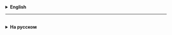 <details style="padding-top: 18px">
  <summary><b>English</b></summary>

<details>
  <summary><b>Introduction to Java</b></summary>

## Introduction to Java

Java is a high-level, object-oriented programming language used for developing a wide range of applications, from mobile
to server-side and embedded systems. The language was developed by Sun Microsystems in 1995 and has since become one of
the most popular programming languages in the world.

### Key Features of Java:

1. **Portability**: Java programs run on any platform that supports the JVM (Java Virtual Machine). This allows
   developers to write code once and run it anywhere ("Write Once, Run Anywhere").
2. **Object-Oriented**: Java supports OOP principles (inheritance, encapsulation, polymorphism), making it easier to
   develop complex applications.
3. **Security**: With built-in security mechanisms, Java protects applications from running malicious code.
4. **Memory Management**: Java uses an automatic garbage collector to free unused memory, eliminating the need for
   manual memory management.
5. **Multithreading**: Java supports the development of multithreaded applications, enabling the creation of highly
   performant programs.
6. **Extensive Standard Library**: Java provides a comprehensive set of pre-built classes and methods for solving most
   development tasks.

### Where Java is Used:

- **Web Development**: Server-side applications and REST APIs.
- **Mobile Applications**: Development of Android apps.
- **Enterprise Applications**: Banking and logistics systems.
- **Embedded Systems**: Programs for home appliances, terminals, and sensors.
- **Game Development**: Creation of multiplayer games and game servers.

### Why Learn Java:

1. **Popularity and Demand**: Java is widely used in the enterprise world, and demand for Java developers remains
   consistently high.
2. **Ease of Learning**: With its structured and clear syntax, Java is beginner-friendly.
3. **Vast Ecosystem**: Java is supported by a wide range of libraries and tools that accelerate development.

In the next section, we will start with installing Java and setting up the development environment for comfortable
coding.

## Installing Java and an IDE

To work with Java, you need to install the Java Development Kit (JDK), which provides the tools required to develop Java
applications. You’ll also need an Integrated Development Environment (IDE), such as IntelliJ IDEA, to write and debug
your code.

</details>

---

<details>
  <summary><b>Installing Java</b></summary>

### Installing JDK on Windows

1. **Download JDK:**
   - Visit the [official Java download page by Oracle](https://www.oracle.com/java/technologies/downloads/).
   - Select the latest JDK version and download the installer for Windows.

2. **Install JDK:**
   - Run the downloaded `.exe` file.
   - Follow the installation wizard. By default, JDK will be installed in `C:\Program Files\Java\jdk-XX`.
   - Ensure you are installing the JDK and not just the JRE.

3. **Set Environment Variables:**
   - Open "Control Panel" → "System" → "Advanced system settings."
   - Go to the "Environment Variables" section.
   - Add a new variable `JAVA_HOME` with the path to your JDK installation (e.g., `C:\Program Files\Java\jdk-XX`).
   - Edit the `Path` variable and append `;%JAVA_HOME%\bin`.
   - Click "OK" to save changes.

4. **Verify Installation:**
   - Open the Command Prompt and run:
     ```bash
     java -version
     ```
   - If Java is installed correctly, you will see the JDK version displayed.

---

### Installing JDK on macOS

1. **Download JDK:**
   - Visit the [official Java download page by Oracle](https://www.oracle.com/java/technologies/downloads/).
   - Download the installer for macOS (usually a `.dmg` file).

2. **Install JDK:**
   - Open the downloaded `.dmg` file.
   - Run the installer and follow the instructions.

3. **Verify Installation:**
   - Open the Terminal and run:
     ```bash
     java -version
     ```
   - Ensure the installed JDK version is displayed.

---

### Installing JDK on Linux

1. **Download and Install:**
   - Visit the [official Java download page by Oracle](https://www.oracle.com/java/technologies/downloads/).
   - Download the `.tar.gz` archive for Linux.
   - Extract the archive to your desired directory:
     ```bash
     tar -xvzf jdk-XX_linux-x64_bin.tar.gz -C /opt/
     ```

2. **Set Environment Variables:**
   - Open the `~/.bashrc` (or `~/.zshrc`) file:
     ```bash
     nano ~/.bashrc
     ```
   - Add the following lines:
     ```bash
     export JAVA_HOME=/opt/jdk-XX
     export PATH=$JAVA_HOME/bin:$PATH
     ```
   - Save the file and apply the changes:
     ```bash
     source ~/.bashrc
     ```

3. **Verify Installation:**
   - Run the following command:
     ```bash
     java -version
     ```
   - Ensure the JDK version is displayed correctly.

---

### Installing IntelliJ IDEA

1. **Download the IDE:**
   - Visit the [official IntelliJ IDEA download page](https://www.jetbrains.com/idea/download/other.html).
   - Download the **Community** version (free) or **Ultimate** version (for advanced features).

2. **Installation on Windows:**
   - Run the installer and follow the setup wizard.
   - Choose the installation directory and enable the option to add a desktop shortcut.
   - Ensure the "Add to PATH" option is checked.

3. **Installation on macOS:**
   - Open the downloaded `.dmg` file.
   - Drag and drop the IntelliJ IDEA icon into the "Applications" folder.

4. **Installation on Linux:**
   - Extract the `.tar.gz` archive to your desired location:
     ```bash
     tar -xvzf idea-IC-XX.tar.gz -C /opt/
     ```
   - Run the IDE using the `bin/idea.sh` script.

5. **Initial Setup:**
   - On the first launch, select your preferred theme (light or dark).
   - Specify the path to the previously installed JDK.
   - Install any plugins you may need.

Now your system is ready to write and execute Java programs. In the next lesson, we will explore the basic syntax of the
language.

</details>

------

<details>
  <summary><b>Basic Java Syntax</b></summary>

### Classes and the main Method

Java is an object-oriented programming language, and all programs in Java are written inside classes. The main entry point for any program is the `main` method.

**Example of basic program structure:**

```java
class HelloWorld {
    public static void main(String[] args) {
        System.out.println("Hello, World!");
    }
}
```

- `class HelloWorld` — defines a class named `HelloWorld`. The class name must match the filename (e.g., `HelloWorld.java`).
- `public static void main(String[] args)` — this method is called by the JVM (Java Virtual Machine) when the program starts.
   - `public` means the method can be accessed from outside the class.
   - `static` allows the JVM to call the method without creating an object of the class.
   - `void` indicates that the method does not return any value.
   - `String[] args` — arguments passed to the program from the command line.

---

### Console Output

To print text to the screen, Java uses the `System.out.println()` method.

**Examples:**

```java
System.out.println("Hello, Java!"); // Prints a line with a line break
System.out.print("This is ");      // Prints text without a line break
System.out.println("Java!");      // Continues the previous line
```

Output:

```text
Hello, Java!
This is Java!
```


### Declaring Variables

Variables in Java must always have a strictly defined type, specified during declaration.

**Syntax:**
```java
type variable_name = value;
```

**Examples:**

```java
int age = 25;                  // Integer
double salary = 55000.75;      // Floating-point number
char grade = 'A';              // Single character
String name = "Ilias";         // String
boolean isJavaFun = true;      // Boolean value
```

**Key points:**
- Variables must be declared before they are used.
- Variable names must start with a letter, `_`, or `$`.
- It is recommended to use `camelCase` for variable names.

---

### Comparison of Basic Operations: Python vs Java

| **Operation**        | **Python**                                     | **Java**                                     |
|----------------------|-----------------------------------------------|---------------------------------------------|
| **Print (print)**     | `print("Hello, World!")`                      | `System.out.println("Hello, World!");`      |
| **Input (input)**     | `name = input("Enter your name: ")`           | `Scanner sc = new Scanner(System.in);`      |
|                      |                                               | `String name = sc.nextLine();`              |
| **For Loop**          | `for i in range(5):`                          | `for (int i = 0; i < 5; i++) {`             |
|                      | `    print(i)`                                | `    System.out.println(i);`                |
|                      |                                               | `}`                                         |
| **While Loop**        | `while condition:`                            | `while (condition) {`                       |
|                      | `    # do something`                          | `    // do something`                       |
|                      |                                               | `}`                                         |
| **If-Else Statement**| `if a > b:`                                   | `if (a > b) {`                              |
|                      | `    print("A is greater")`                   | `    System.out.println("A is greater");`   |
|                      | `else:`                                       | `} else {`                                  |
|                      | `    print("B is greater")`                   | `    System.out.println("B is greater");`   |
|                      |                                               | `}`                                         |

---

In the next section, we will explore control structures such as conditional statements and loops.

</details>

--------

<details>
  <summary><b>Data Types and Differences Between Python and Java</b></summary>

### Data Types in Java

Java is a statically typed language, meaning every variable must have a declared type, and the type cannot change during the program's execution. Java has two main categories of data types:

1. **Primitive Data Types:**
   - These are the most basic data types and are not objects.
   - Examples:
      - `byte`: 1 byte, integer range from -128 to 127.
      - `short`: 2 bytes, integer range from -32,768 to 32,767.
      - `int`: 4 bytes, integer range from -2,147,483,648 to 2,147,483,647.
      - `long`: 8 bytes, larger integer values.
      - `float`: 4 bytes, single-precision floating-point.
      - `double`: 8 bytes, double-precision floating-point.
      - `char`: 2 bytes, a single Unicode character.
      - `boolean`: 1 bit, values `true` or `false`.

2. **Reference Data Types:**
   - These are objects and include classes, arrays, and interfaces.
   - Examples:
      - `String`: A sequence of characters.
      - Arrays: Collections of elements of the same type.

**Example of declaring variables in Java:**

```java
int age = 30;          // Integer
double price = 99.99;  // Floating-point number
char grade = 'A';      // Single character
boolean isActive = true; // Boolean
String name = "Alice"; // Reference type
```

---

### Key Differences Between Python and Java Data Types

| **Feature**               | **Python**                            | **Java**                                |
|---------------------------|----------------------------------------|-----------------------------------------|
| **Typing**                | Dynamically typed                     | Statically typed                        |
| **Declaration**           | No need to declare type explicitly    | Type must be explicitly declared        |
| **Integer Range**         | No limit for integers                 | Limited by `int` or `long`              |
| **String Handling**       | Immutable, no need for type prefix    | Immutable, declared as `String`         |
| **Boolean Values**        | `True` or `False`                     | `true` or `false`                       |
| **Collections**           | Flexible and diverse (`list`, `dict`) | Requires explicit arrays or objects     |

---

### Examples of Differences in Practice

**Variable Declaration:**

Python:

```python
x = 10       # No type declaration
y = "hello"  # Type inferred as string
z = True     # Type inferred as boolean
```

Java:
```java
int x = 10;          // Explicit type declaration
String y = "hello";  // Explicitly defined as string
boolean z = true;    // Boolean type declared explicitly
```

---

### Why Java Requires Static Typing

Static typing in Java helps the compiler detect type-related errors during compilation rather than at runtime. This leads to more robust and predictable programs but requires more boilerplate code compared to Python.

---

### Practical Task

Write a program that declares and initializes variables of all primitive data types in Java. Print each variable to the console, explaining its purpose.

---

In the next section, we will explore control structures in Java, such as conditional statements and loops.

</details>

-------

<details>
  <summary><b>Control Structures</b></summary>

### Conditional Statements (if-else)

Conditional statements in Java allow you to execute different blocks of code depending on certain conditions. The basic syntax is as follows:

**Syntax:**
```java
if (condition) {
    // Code executed if the condition is true
} else if (another_condition) {
    // Code executed if another condition is true
} else {
    // Code executed if none of the conditions are true
}
```

**Example:**
```java
int age = 18;

if (age >= 18) {
    System.out.println("You are an adult.");
} else if (age > 12) {
    System.out.println("You are a teenager.");
} else {
    System.out.println("You are a child.");
}
```

---

### Loops

Loops allow you to repeat a block of code while a condition is true or for a set number of iterations.

#### For Loop

The `for` loop is used when the number of iterations is known. Its syntax includes three parts: initialization, condition, and increment.

**Syntax:**
```java
for (initialization; condition; increment) {
   // Code executed in each iteration
}

```
**Example:**
```java
for (int i = 0; i < 5; i++) {
   System.out.println("Iteration: " + i);
}
```

---

#### While Loop

The `while` loop executes a block of code as long as the condition is true. It's often used when the number of iterations is unknown.

**Syntax:**
```java
while (condition) {
   // Code executed while the condition is true
}
```

**Example:**
```java
int i = 0;
while (i < 5) {
    System.out.println("Iteration: " + i);
    i++;
}
```

---

#### Do-While Loop

The `do-while` loop is similar to `while`, but it guarantees that the body of the loop will execute at least once since the condition is checked after the code is executed.

**Syntax:**
```java
do {
    // Code executed at least once
} while (condition);
```

**Example:**
```java
int i = 0;
do {
    System.out.println("Iteration: " + i);
i++;
} while (i < 5);
```

---

### Comparison of Python and Java Control Structures

| **Structure**         | **Python**                          | **Java**                                  |
|-----------------------|--------------------------------------|-------------------------------------------|
| **if-else**           | `if condition:`                     | `if (condition) { ... }`                 |
|                       | `elif another_condition:`           | `else if (another_condition) { ... }`    |
|                       | `else:`                             | `else { ... }`                           |
| **for loop**          | `for i in range(5):`                | `for (int i = 0; i < 5; i++) { ... }`    |
|                       | `for item in collection:`           | Requires explicit `for` with collections |
| **while loop**        | `while condition:`                  | `while (condition) { ... }`              |
| **do-while loop**     | Not available in Python             | `do { ... } while (condition);`          |

---

### Practical Task

1. Write a program that determines if an entered number is positive, negative, or zero using `if-else`.
2. Write a program that prints numbers from 1 to 10:
   - Using `for`.
   - Using `while`.
   - Using `do-while`.


</details>

<details>
  <summary><b>Arrays in Java</b></summary>

### What is an Array in Java?

An array in Java is a data structure of fixed size that allows you to store multiple elements of the same type. Key features of arrays include:
- **Fixed size:** Once created, the size of the array cannot be changed.
- **Type-safe:** All elements in the array must be of the same type.
- **Indexed access:** Array elements are accessed via their indices, starting from 0.

---

### Creating an Array

1. **Declaration and memory allocation:**
```java
   int[] numbers = new int[5]; // An array of 5 integers
```
    - The array is initialized with default values (`0` for numbers, `null` for objects, `false` for booleans).

2. **Creation and initialization:**
```java
   int[] numbers = {10, 20, 30, 40, 50}; // Explicit initialization
```

3. **Filling an array using a loop:**
```java
   int[] numbers = new int[5];
   for (int i = 0; i < numbers.length; i++) {
        numbers[i] = i * 2; // Fills with values: 0, 2, 4, 6, 8
   }
```

---

### Accessing Array Elements

To retrieve or modify array values, use their indices.

**Example:**
```java
int[] numbers = {10, 20, 30};
System.out.println(numbers[1]); // Output: 20
numbers[1] = 50;                // Modifying the element
System.out.println(numbers[1]); // Output: 50
```

Accessing an index outside the bounds of the array will throw an `ArrayIndexOutOfBoundsException`.

---

### Iterating Over an Array

1. **Using a for loop:**
```java
   int[] numbers = {10, 20, 30, 40, 50};
   for (int i = 0; i < numbers.length; i++) {
        System.out.println("Element at index " + i + ": " + numbers[i]);
   }
```

2. **Using an enhanced for loop (for-each):**
```java
   int[] numbers = {10, 20, 30, 40, 50};
   for (int number : numbers) {
        System.out.println("Element: " + number);
   }
```

---

### Comparing Arrays in Python and Java

| **Feature**              | **Python**                                      | **Java**                                         |
|--------------------------|------------------------------------------------|-------------------------------------------------|
| **Typing**               | Dynamic                                        | Static: single type for all elements           |
| **Size**                 | Dynamic: elements can be added/removed         | Fixed, defined at creation                     |
| **Initialization**       | `numbers = [10, 20, 30]`                       | `int[] numbers = {10, 20, 30};`                |
| **Indexing**             | `numbers[1]`                                   | `numbers[1]`                                   |
| **Filling with a loop**  | `numbers = [i * 2 for i in range(5)]`          | `for (int i = 0; i < numbers.length; i++) {}`  |
| **Iteration**            | `for num in numbers:`                          | `for (int num : numbers) {}`                   |

---

### Advantages and Disadvantages of Arrays in Java

**Advantages:**
- Simple to use for fixed-size data.
- High performance due to direct index-based access.

**Disadvantages:**
- The size of the array cannot be changed after creation.
- For more complex operations, collections such as `ArrayList` or `LinkedList` are required.

---

### Practical Tasks

1. Create an array of 10 numbers, fill it with the squares of their indices, and print them.
2. Write a program to find the maximum element in an array of 5 numbers.
3. Iterate through an array of strings and print them in reverse order.


</details>



<details>
  <summary><b>Methods in Java</b></summary>

### What is a Method?

A method in Java is a block of code designed to perform a specific task. It can accept parameters, return values, or act as a procedure (a method without a return value). Methods help make code more readable, reusable, and structured.

---

### Defining and Calling Methods

**Syntax for defining a method:**

Java:
```java
public static void printMessage() {
System.out.println("Hello, Java!");
}
```

Python:
```python
def print_message():
print("Hello, Python!")
```

**Calling a method:**

Java:
```java
public static void main(String[] args) {
printMessage(); // Method call
}
```

Python:
```python
print_message()  # Function call
```

---

### Method Parameters

Methods can accept parameters, allowing data to be passed into the method for processing.

**Example of a method with parameters:**

Java:
```java
public static void greet(String name) {
System.out.println("Hello, " + name + "!");
}
```

Python:
```python
def greet(name):
print(f"Hello, {name}!")
```

**Calling the method:**

Java:
```java
public static void main(String[] args) {
greet("Alice"); // Output: Hello, Alice!
greet("Bob");   // Output: Hello, Bob!
}
```

Python:
```python
greet("Alice")  # Output: Hello, Alice!
greet("Bob")    # Output: Hello, Bob!
```

---

### Return Values

A method can return a value that can then be used elsewhere in the program. The `return` keyword is used for this.

**Example of a method with a return value:**

Java:
```java
public static int add(int a, int b) {
return a + b; // Returns the sum of two numbers
}
```

Python:
```python
def add(a, b):
return a + b  # Returns the sum of two numbers
```

**Calling the method:**

Java:
```java
public static void main(String[] args) {
int result = add(5, 3); // Store the result in a variable
System.out.println("Result: " + result); // Output: Result: 8
}
```

Python:
```python
result = add(5, 3)  # Store the result in a variable
print(f"Result: {result}")  # Output: Result: 8
```

---

### Method Overloading

In Java, there are no optional parameters like in Python. Instead, **method overloading** is used, allowing multiple methods with the same name but different parameter counts or types.

**Example of method overloading:**

Java:
```java
public static int multiply(int a, int b) {
return a * b;
}

public static int multiply(int a, int b, int c) {
return a * b * c;
}
```

Python (optional parameters instead of overloading):
```python
def multiply(a, b, c=None):
if c is None:
return a * b
return a * b * c
```

**Calling the methods:**

Java:
```java
public static void main(String[] args) {
System.out.println(multiply(2, 3));       // Output: 6
System.out.println(multiply(2, 3, 4));   // Output: 24
}
```

Python:
```python
print(multiply(2, 3))      # Output: 6
print(multiply(2, 3, 4))   # Output: 24
```

---

### Comparison of Methods in Python and Java

| **Feature**             | **Python**                                     | **Java**                                      |
|-------------------------|-----------------------------------------------|----------------------------------------------|
| **Method definition**   | `def greet(name):`                            | `public static void greet(String name) {`    |
| **Optional arguments**  | Yes: `def greet(name="Guest"):`               | No, uses method overloading                  |
| **Return values**       | `return a + b`                                | `return a + b;`                              |
| **Method overloading**  | Not supported, emulated through arguments     | Fully supported via different signatures     |

---

### Practical Tasks

1. Write a method `multiply` that accepts two numbers and returns their product.
2. Create an overloaded `multiply` method that accepts three numbers and returns their product.
3. Implement a method `greet` that accepts a name as a parameter and prints a greeting.
4. Implement a method `findMax` that accepts an array of numbers and returns the maximum value.

---

In the next section, we will dive deeper into working with arrays and methods in Java.

</details>
</details>

-------

<details style="padding-top: 18px">
  <summary><b>На русском</b></summary>
<details>
  <summary><b>Введение в Java</b></summary>

## Введение в Java

Java — это высокоуровневый объектно-ориентированный язык программирования, который используется для разработки самых
разных приложений: от мобильных до серверных и встроенных систем. Язык был разработан компанией Sun Microsystems в 1995
году и с тех пор стал одним из самых популярных языков программирования в мире.

### Основные особенности Java:

1. **Портативность**: Java-программы работают на любой платформе, поддерживающей JVM (Java Virtual Machine). Это
   позволяет писать код один раз и запускать его где угодно ("Write Once, Run Anywhere").
2. **Объектно-ориентированность**: Java поддерживает принципы ООП (наследование, инкапсуляция, полиморфизм), что
   упрощает разработку сложных приложений.
3. **Безопасность**: Благодаря встроенным механизмам безопасности Java защищает приложения от выполнения вредоносного
   кода.
4. **Управление памятью**: Java использует автоматический сборщик мусора (Garbage Collector), который освобождает
   неиспользуемую память, избавляя программиста от необходимости делать это вручную.
5. **Многопоточность**: Java поддерживает разработку многопоточных приложений, что позволяет создавать программы с
   высокой производительностью.
6. **Большая стандартная библиотека**: Java предоставляет обширный набор готовых классов и методов для решения
   большинства задач разработки.

### Где используется Java:

- **Веб-разработка**: Серверные приложения и REST API.
- **Мобильные приложения**: Разработка приложений для Android.
- **Корпоративные приложения**: Банковские и логистические системы.
- **Встроенные системы**: Программы для бытовой техники, терминалов и датчиков.
- **Игровая индустрия**: Создание многопользовательских игр и серверов.

### Почему стоит изучать Java:

1. **Популярность и востребованность**: Java активно используется в корпоративной среде, и спрос на разработчиков Java
   остаётся стабильно высоким.
2. **Простота для изучения**: Благодаря строгой структуре и понятному синтаксису Java легко понять новичкам.
3. **Множество инструментов и фреймворков**: Java поддерживается огромным количеством библиотек и инструментов для
   ускорения разработки.

В следующем блоке мы начнем с установки Java и настроим рабочую среду для комфортного написания кода.

## Установка Java и IDE

Для работы с Java необходимо установить Java Development Kit (JDK) — это набор инструментов для разработки приложений на
Java. Также потребуется интегрированная среда разработки (IDE), например IntelliJ IDEA, для написания и отладки кода.

---

### Установка JDK на Windows

1. **Скачивание JDK:**
   - Перейдите на [официальную страницу загрузки Java от Oracle](https://www.oracle.com/java/technologies/downloads/).
   - Выберите последнюю версию JDK и скачайте установочный файл для Windows.

2. **Установка JDK:**
   - Запустите скачанный файл `.exe`.
   - Следуйте инструкциям установщика. По умолчанию JDK устанавливается в папку `C:\Program Files\Java\jdk-XX`.
   - Убедитесь, что выбрана опция установки JDK, а не JRE.

3. **Настройка переменных окружения:**
   - Откройте "Панель управления" → "Система" → "Дополнительные параметры системы".
   - Перейдите в раздел "Переменные среды".
   - Добавьте переменную `JAVA_HOME` и укажите путь к папке с установленным JDK (
     например, `C:\Program Files\Java\jdk-XX`).
   - Найдите переменную `Path`, нажмите "Изменить" и добавьте `;%JAVA_HOME%\bin`.
   - Нажмите "ОК", чтобы сохранить изменения.

4. **Проверка установки:**
   - Откройте терминал (командную строку) и введите:
     ```bash
     java -version
     ```
   - Если Java установлена правильно, вы увидите сообщение с версией JDK.

</details>

---


<details>
  <summary><b>Установка Java</b></summary>

### Установка JDK на macOS

1. **Скачивание JDK:**
   - Перейдите на [официальную страницу загрузки Java от Oracle](https://www.oracle.com/java/technologies/downloads/).
   - Скачайте установочный файл для macOS (обычно это `.dmg`).

2. **Установка JDK:**
   - Откройте скачанный `.dmg` файл.
   - Запустите установщик и следуйте инструкциям.

3. **Проверка установки:**
   - Откройте "Терминал" и введите:
     ```bash
     java -version
     ```
   - Убедитесь, что отображается установленная версия JDK.

---

### Установка JDK на Linux

1. **Скачивание и установка:**
   - Перейдите на [официальную страницу загрузки Java от Oracle](https://www.oracle.com/java/technologies/downloads/).
   - Скачайте архив `.tar.gz` для Linux.
   - Распакуйте архив в нужную директорию:
     ```bash
     tar -xvzf jdk-XX_linux-x64_bin.tar.gz -C /opt/
     ```

2. **Настройка переменных окружения:**
   - Откройте файл `~/.bashrc` (или `~/.zshrc`):
     ```bash
     nano ~/.bashrc
     ```
   - Добавьте строки:
     ```bash
     export JAVA_HOME=/opt/jdk-XX
     export PATH=$JAVA_HOME/bin:$PATH
     ```
   - Сохраните файл и примените изменения:
     ```bash
     source ~/.bashrc
     ```

3. **Проверка установки:**
   - Выполните команду:
     ```bash
     java -version
     ```
   - Убедитесь, что версия JDK отображается корректно.

---

### Установка IntelliJ IDEA

1. **Скачивание IDE:**
   - Перейдите на [официальную страницу IntelliJ IDEA](https://www.jetbrains.com/idea/download/other.html).
   - Скачайте версию **Community** (бесплатная) или **Ultimate** (для расширенных возможностей).

2. **Установка на Windows:**
   - Запустите установочный файл и следуйте инструкциям.
   - Выберите путь для установки и включите опцию добавления ярлыка на рабочий стол.
   - Убедитесь, что галочка "Добавить в PATH" активна.

3. **Установка на macOS:**
   - Откройте скачанный `.dmg` файл.
   - Перетащите значок IntelliJ IDEA в папку "Applications".

4. **Установка на Linux:**
   - Распакуйте скачанный архив `.tar.gz` в директорию, например:
     ```bash
     tar -xvzf idea-IC-XX.tar.gz -C /opt/
     ```
   - Запустите IDE через файл `bin/idea.sh`.

5. **Первоначальная настройка:**
   - При первом запуске выберите тему оформления (светлая или тёмная).
   - Укажите путь к JDK, установленному ранее.
   - Настройте плагины по необходимости.

Теперь ваша система готова для написания и выполнения программ на Java. В следующем уроке мы разберём базовый синтаксис
языка.

</details>

-------

<details>
  <summary><b>Основной синтаксис Java</b></summary>

### Классы и метод main

Java — это объектно-ориентированный язык программирования, и все программы на Java пишутся внутри классов. Основной точкой входа для любой программы является метод `main`.

**Пример базовой структуры программы:**
```java
class HelloWorld {
    public static void main(String[] args) {
        System.out.println("Hello, World!");
    }
}
```

- `class HelloWorld` — определяет класс с именем `HelloWorld`. Название класса должно совпадать с именем файла (например, `HelloWorld.java`).
- `public static void main(String[] args)` — это метод, который JVM (Java Virtual Machine) вызывает при запуске программы.
   - `public` означает, что метод доступен для вызова извне.
   - `static` позволяет JVM вызывать метод без создания экземпляра класса.
   - `void` указывает, что метод не возвращает значения.
   - `String[] args` — аргументы командной строки, переданные программе.

---

### Вывод на консоль

Для вывода текста на экран используется метод `System.out.println()`.

**Примеры:**
```java
System.out.println("Hello, Java!"); // Вывод строки с переводом строки
System.out.print("This is ");      // Вывод строки без перевода строки
System.out.println("Java!");      // Продолжение строки
```

Результат:

```text
Hello, Java!
This is Java!
```


### Объявление переменных

Переменные в Java всегда имеют строго определённый тип, который указывается при объявлении.

**Синтаксис:**
```java
тип имя_переменной = значение;
```

**Примеры:**

```java
int age = 25;                  // Целое число
double salary = 55000.75;      // Число с плавающей точкой
char grade = 'A';              // Символ
String name = "Ilias";         // Строка
boolean isJavaFun = true;      // Логическое значение
```

**Особенности:**
- Переменные должны быть объявлены до использования.
- Имена переменных должны начинаться с буквы, символа `_` или `$`.
- Рекомендуется использовать стиль `camelCase` для имен переменных.

---

### Сравнение базовых операций: Python и Java

| **Операция**        | **Python**                                     | **Java**                                     |
|----------------------|-----------------------------------------------|---------------------------------------------|
| **Вывод (print)**    | `print("Hello, World!")`                      | `System.out.println("Hello, World!");`      |
| **Ввод (input)**     | `name = input("Enter your name: ")`           | `Scanner sc = new Scanner(System.in);`      |
|                      |                                               | `String name = sc.nextLine();`              |
| **Цикл (for)**       | `for i in range(5):`                          | `for (int i = 0; i < 5; i++) {`             |
|                      | `    print(i)`                                | `    System.out.println(i);`                |
|                      |                                               | `}`                                         |
| **Цикл (while)**     | `while condition:`                            | `while (condition) {`                       |
|                      | `    # do something`                          | `    // do something`                       |
|                      |                                               | `}`                                         |
| **Условие (if-else)**| `if a > b:`                                   | `if (a > b) {`                              |
|                      | `    print("A is greater")`                   | `    System.out.println("A is greater");`   |
|                      | `else:`                                       | `} else {`                                  |
|                      | `    print("B is greater")`                   | `    System.out.println("B is greater");`   |
|                      |                                               | `}`                                         |

</details>

-----

<details>
  <summary><b>Типы данных и различия между Python и Java</b></summary>

### Типы данных в Java

Java — это язык со строгой статической типизацией, то есть каждая переменная должна иметь объявленный тип, и этот тип не может изменяться в процессе выполнения программы. Типы данных в Java делятся на две основные категории:

1. **Примитивные типы данных:**
   - Это базовые типы данных, которые не являются объектами.
   - Примеры:
      - `byte`: 1 байт, целые числа от -128 до 127.
      - `short`: 2 байта, целые числа от -32,768 до 32,767.
      - `int`: 4 байта, целые числа от -2,147,483,648 до 2,147,483,647.
      - `long`: 8 байт, большие целые числа.
      - `float`: 4 байта, числа с плавающей точкой одинарной точности.
      - `double`: 8 байт, числа с плавающей точкой двойной точности.
      - `char`: 2 байта, одиночный символ Unicode.
      - `boolean`: 1 бит, значения `true` или `false`.

2. **Ссылочные типы данных:**
   - Это объекты, такие как классы, массивы и интерфейсы.
   - Примеры:
      - `String`: последовательность символов.
      - Массивы: коллекции элементов одного типа.

**Пример объявления переменных в Java:**

```java
int age = 30;          // Целое число
double price = 99.99;  // Число с плавающей точкой
char grade = 'A';      // Одиночный символ
boolean isActive = true; // Логическое значение
String name = "Alice"; // Ссылочный тип
```

---

### Основные различия между типами данных в Python и Java

| **Особенность**          | **Python**                            | **Java**                                |
|--------------------------|----------------------------------------|-----------------------------------------|
| **Типизация**            | Динамическая                          | Статическая                             |
| **Объявление**           | Тип указывать не требуется            | Тип указывается явно                    |
| **Диапазон целых чисел** | Нет ограничений для целых чисел        | Ограничен типами `int` или `long`       |
| **Работа со строками**   | Строки неизменяемы, тип указывать не нужно | Строки неизменяемы, используются `String` |
| **Логические значения**  | `True` или `False`                    | `true` или `false`                      |
| **Коллекции**            | Гибкие и разнообразные (`list`, `dict`) | Требуют явного указания массива или объекта |

---

### Примеры различий на практике

**Объявление переменных:**

Python:

```python
x = 10       # Тип не указывается
y = "hello"  # Тип определяется автоматически
z = True     # Логический тип
```

Java:

```java
int x = 10;          // Тип указывается явно
String y = "hello";  // Тип строки
boolean z = true;    // Логический тип
```

---

### Почему Java требует статической типизации

Статическая типизация помогает компилятору Java обнаруживать ошибки, связанные с типами данных, ещё на этапе компиляции, а не во время выполнения программы. Это повышает надёжность и предсказуемость кода, но требует большего объёма шаблонного кода по сравнению с Python.

---

### Практическое задание

Напишите программу, в которой объявляются и инициализируются переменные всех примитивных типов данных в Java. Выведите каждую переменную на консоль, объяснив её назначение.

---

В следующем разделе мы рассмотрим управляющие конструкции в Java, такие как условия и циклы.

</details>

-----

<details>
  <summary><b>Управляющие конструкции</b></summary>

### Условные операторы (if-else)

Условные операторы в Java позволяют выполнять разные блоки кода в зависимости от условий. Основной синтаксис следующий:

**Синтаксис:**
```java
if (условие) {
    // Код, выполняемый при выполнении условия
} else if (другое_условие) {
    // Код, выполняемый при выполнении другого условия
} else {
    // Код, выполняемый, если ни одно условие не выполнено
}
```

**Пример:**
```java
int age = 18;

if (age >= 18) {
    System.out.println("You are an adult.");
} else if (age > 12) {
    System.out.println("You are a teenager.");
} else {
    System.out.println("You are a child.");
}
```

---

### Циклы

Циклы позволяют выполнять блок кода несколько раз, пока выполняется определённое условие.

#### Цикл for

Цикл `for` используется, когда известно количество повторений. Синтаксис включает три части: инициализацию, условие, и шаг.

**Синтаксис:**
```java
for (инициализация; условие; шаг) {
    // Код, который выполняется на каждой итерации
}
```

**Пример:**
```java
for (int i = 0; i < 5; i++) {
   System.out.println("Iteration: " + i);
}
```

---

#### Цикл while

Цикл `while` выполняет блок кода, пока условие истинно. Используется, когда количество повторений заранее неизвестно.

**Синтаксис:**
```java
while (условие) {
   // Код, который выполняется, пока условие истинно
}
```

**Пример:**
```java
int i = 0;
while (i < 5) {
    System.out.println("Iteration: " + i);
    i++;
}
```

---

#### Цикл do-while

Цикл `do-while` похож на `while`, но гарантирует выполнение тела цикла хотя бы один раз, так как условие проверяется после выполнения кода.

**Синтаксис:**

```java
do {
    // Код, который выполняется
} while (условие);
```

**Пример:**
```java
int i = 0;
do {
    System.out.println("Iteration: " + i);
    i++;
} while (i < 5);
```

---

### Сравнение Python и Java в управлении потоками

| **Конструкция**      | **Python**                          | **Java**                                  |
|----------------------|--------------------------------------|-------------------------------------------|
| **if-else**          | `if condition:`                     | `if (condition) { ... }`                 |
|                      | `elif another_condition:`           | `else if (another_condition) { ... }`    |
|                      | `else:`                             | `else { ... }`                           |
| **for loop**         | `for i in range(5):`                | `for (int i = 0; i < 5; i++) { ... }`    |
|                      | `for item in collection:`           | Requires explicit `for` with collections |
| **while loop**       | `while condition:`                  | `while (condition) { ... }`              |
| **do-while loop**    | Not available in Python             | `do { ... } while (condition);`          |

---

### Практическое задание

1. Напишите программу, которая определяет, является ли введённое число положительным, отрицательным или равным нулю, используя `if-else`.
2. Напишите программу, которая выводит числа от 1 до 10:
   - С использованием `for`.
   - С использованием `while`.
   - С использованием `do-while`.

</details>

<details>
  <summary><b>Массивы в Java</b></summary>

### Что такое массив в Java?

Массив в Java — это структура данных фиксированного размера, которая позволяет хранить несколько элементов одного типа. Основные особенности массивов:
- **Неизменяемость размера:** После создания размер массива нельзя изменить.
- **Типизация:** Все элементы массива должны быть одного типа.
- **Доступ по индексу:** Элементы массива доступны через индекс, начиная с 0.

---

### Создание массива

1. **Объявление и выделение памяти:**
   #CODE
   int[] numbers = new int[5]; // Массив из 5 целых чисел
   #CODE
    - Массив заполняется значениями по умолчанию (`0` для чисел, `null` для объектов, `false` для логических).

2. **Создание и инициализация:**
   #CODE
   int[] numbers = {10, 20, 30, 40, 50}; // Явная инициализация
   #CODE

3. **Пример заполнения через цикл:**
   #CODE
   int[] numbers = new int[5];
   for (int i = 0; i < numbers.length; i++) {
   numbers[i] = i * 2; // Заполнение значениями: 0, 2, 4, 6, 8
   }
   #CODE

---

### Доступ к элементам массива

Для получения или изменения значения массива используется индекс.

**Пример:**
```java
int[] numbers = {10, 20, 30};
System.out.println(numbers[1]); // Вывод: 20
numbers[1] = 50;                // Изменение элемента
System.out.println(numbers[1]); // Вывод: 50
```

Если обратиться к индексу за пределами массива, возникнет ошибка `ArrayIndexOutOfBoundsException`.

---

### Перебор массива

1. **С использованием цикла for:**
2.
```java
   int[] numbers = {10, 20, 30, 40, 50};
   for (int i = 0; i < numbers.length; i++) {
        System.out.println("Element at index " + i + ": " + numbers[i]);
   }
```

2. **С использованием расширенного for (for-each):**
```java
   int[] numbers = {10, 20, 30, 40, 50};
   for (int number : numbers) {
        System.out.println("Element: " + number);
   }
```

---

### Сравнение массивов в Python и Java

| **Особенность**            | **Python**                                      | **Java**                                         |
|----------------------------|------------------------------------------------|-------------------------------------------------|
| **Типизация**              | Динамическая                                   | Статическая: один тип для всех элементов       |
| **Размер**                 | Динамический: можно добавлять/удалять элементы | Фиксированный, задаётся при создании           |
| **Инициализация**          | `numbers = [10, 20, 30]`                       | `int[] numbers = {10, 20, 30};`                |
| **Доступ по индексу**      | `numbers[1]`                                   | `numbers[1]`                                   |
| **Заполнение через цикл**  | `numbers = [i * 2 for i in range(5)]`          | `for (int i = 0; i < numbers.length; i++) {}`  |
| **Перебор**                | `for num in numbers:`                          | `for (int num : numbers) {}`                   |

---

### Преимущества и недостатки массивов в Java

**Преимущества:**
- Простота использования для фиксированных данных.
- Высокая производительность за счёт прямого доступа по индексу.

**Недостатки:**
- Нельзя изменять размер массива после создания.
- Для более сложных операций требуется использование коллекций (`ArrayList`, `LinkedList`).

---

### Практическое задание

1. Создайте массив из 10 чисел, заполните его квадратами индексов и выведите на экран.
2. Напишите программу, которая находит максимальный элемент в массиве из 5 чисел.
3. Переберите массив строк и выведите их в обратном порядке.

</details>


<details>
  <summary><b>Методы в Java</b></summary>

### Что такое метод?

Метод в Java — это блок кода, который выполняет определённую задачу. Он может принимать параметры, возвращать значения или быть процедурой (методом без возвращаемого значения). Методы помогают сделать код более читаемым, повторно используемым и структурированным.

---

### Определение и вызов методов

**Синтаксис определения метода:**

Java:
```java
public static void printMessage() {
System.out.println("Hello, Java!");
}
```

Python:
```python
def print_message():
print("Hello, Python!")
```

**Вызов метода:**

Java:
```java
public static void main(String[] args) {
printMessage(); // Вызов метода
}
```

Python:
```python
print_message()  # Вызов функции
```

---

### Параметры методов

Методы могут принимать параметры, которые позволяют передавать данные внутрь метода для выполнения операций.

**Пример метода с параметрами:**

Java:
```java
public static void greet(String name) {
System.out.println("Hello, " + name + "!");
}
```

Python:
```python
def greet(name):
print(f"Hello, {name}!")
```

**Вызов метода:**

Java:
```java
public static void main(String[] args) {
greet("Alice"); // Вывод: Hello, Alice!
greet("Bob");   // Вывод: Hello, Bob!
}
```

Python:
```python
greet("Alice")  # Вывод: Hello, Alice!
greet("Bob")    # Вывод: Hello, Bob!
```

---

### Возвращаемые значения

Метод может возвращать значение, которое затем может быть использовано в других частях программы. Для этого используется ключевое слово `return`.

**Пример метода с возвращаемым значением:**

Java:
```java
public static int add(int a, int b) {
return a + b; // Возвращает сумму двух чисел
}
```

Python:
```python
def add(a, b):
return a + b  # Возвращает сумму двух чисел
```

**Вызов метода:**

Java:
```java
public static void main(String[] args) {
int result = add(5, 3); // Сохранение результата в переменную
System.out.println("Result: " + result); // Вывод: Result: 8
}
```

Python:
```python
result = add(5, 3)  # Сохранение результата в переменную
   print(f"Result: {result}")  # Вывод: Result: 8
```

---

### Перегрузка методов

В Java отсутствуют опциональные параметры, как в Python. Вместо этого используется **перегрузка методов** (method overloading), что позволяет создавать несколько методов с одинаковым именем, но разным количеством или типами параметров.

**Пример перегрузки:**

Java:
```java
public static int multiply(int a, int b) {
return a * b;
}

public static int multiply(int a, int b, int c) {
return a * b * c;
}
```

Python (опциональные параметры вместо перегрузки):
```python
def multiply(a, b, c=None):
if c is None:
return a * b
return a * b * c
```

**Вызов методов:**

Java:
```java
public static void main(String[] args) {
System.out.println(multiply(2, 3));       // Вывод: 6
System.out.println(multiply(2, 3, 4));   // Вывод: 24
}
```

Python:
```python
print(multiply(2, 3))      # Вывод: 6
print(multiply(2, 3, 4))   # Вывод: 24
```

---

### Сравнение методов в Python и Java

| **Особенность**        | **Python**                                     | **Java**                                      |
|------------------------|-----------------------------------------------|----------------------------------------------|
| **Определение метода** | `def greet(name):`                            | `public static void greet(String name) {`    |
| **Опциональные аргументы** | Да: `def greet(name="Guest"):`             | Нет, используется перегрузка методов         |
| **Возврат значения**   | `return a + b`                                | `return a + b;`                              |
| **Перегрузка методов** | Не поддерживается, эмулируется через аргументы | Полная поддержка через разные сигнатуры      |

---

### Практическое задание

1. Напишите метод `multiply`, который принимает два числа и возвращает их произведение.
2. Создайте перегруженный метод `multiply`, который принимает три числа и возвращает их произведение.
3. Реализуйте метод `greet`, который принимает имя как параметр и выводит приветствие.
4. Реализуйте метод `findMax`, который принимает массив чисел и возвращает максимальное значение.

---

В следующем разделе мы углубимся в работу с массивами и методами в Java.

</details>

<details>
  <summary><b>Практикаи</b></summary>

## Практика: "Код на Python, переписать на Java"

---

### Задание 1: Вывести сообщение

**Код на Python:**
```python
def print_message():
print("Hello, Python!")

print_message()
```

---

### Задание 2: Приветствие пользователя по имени

**Код на Python:**
```python
def greet(name):
print(f"Hello, {name}!")

greet("Alice")
```

---

### Задание 3: Сложение двух чисел

**Код на Python:**
```python
def add(a, b):
return a + b

result = add(5, 3)
print(f"Result: {result}")
```

---

### Задание 4: Найти максимальное значение в массиве

**Код на Python:**
```python
def find_max(numbers):
max_value = numbers[0]
for num in numbers:
if num > max_value:
max_value = num
return max_value

numbers = [1, 3, 5, 7, 2]
print(f"Max value: {find_max(numbers)}")
```

---

### Задание 5: Умножение чисел с опциональным третьим аргументом

**Код на Python:**
```python
def multiply(a, b, c=None):
if c is None:
return a * b
return a * b * c

print(multiply(2, 3))      # 6
print(multiply(2, 3, 4))   # 24
```

---

### Задание 6: Перебор массива и вывод его элементов

**Код на Python:**
```python
def print_array_elements(arr):
for elem in arr:
print(f"Element: {elem}")

array = [10, 20, 30, 40, 50]
print_array_elements(array)
```

---

### Задание 7: Подсчитать сумму всех элементов в массиве

**Код на Python:**
```python
def sum_array(numbers):
total = 0
for num in numbers:
total += num
return total

numbers = [1, 2, 3, 4, 5]
print(f"Sum of array: {sum_array(numbers)}")
```

---

### Задание 8: Приветствие пользователя с несколькими именами

**Код на Python:**
```python
def greet_all(names):
for name in names:
print(f"Hello, {name}!")

names_list = ["Alice", "Bob", "Charlie"]
greet_all(names_list)
```
</details>

</details>


